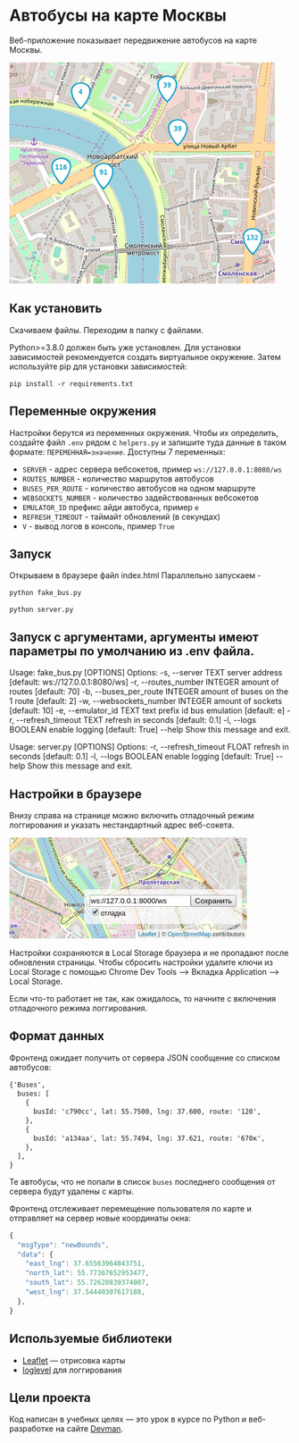 # Автобусы на карте Москвы

Веб-приложение показывает передвижение автобусов на карте Москвы.

<img src="screenshots/buses.gif">

## Как установить

Скачиваем файлы. Переходим в папку с файлами.

Python>=3.8.0 должен быть уже установлен. Для установки зависимостей рекомендуется создать виртуальное окружение. Затем используйте pip для установки зависимостей:

```
pip install -r requirements.txt
```

## Переменные окружения

Настройки берутся из переменных окружения. Чтобы их определить, создайте файл `.env` рядом с `helpers.py` и запишите туда данные в таком формате: `ПЕРЕМЕННАЯ=значение`.
Доступны 7 переменных:

- `SERVER` - адрес сервера вебсокетов, пример `ws://127.0.0.1:8080/ws`
- `ROUTES_NUMBER` - количество маршрутов автобусов
- `BUSES_PER_ROUTE` - количество автобусов на одном маршруте
- `WEBSOCKETS_NUMBER` - количество задействованных вебсокетов
- `EMULATOR_ID` префикс айди автобуса, пример `е`
- `REFRESH_TIMEOUT` - таймайт обновлений (в секундах)
- `V` - вывод логов в консоль, пример `True`

## Запуск

Открываем в браузере файл index.html
Параллельно запускаем -

```
python fake_bus.py
```
```
python server.py
```

## Запуск с аргументами, аргументы имеют параметры по умолчанию из .env файла.

Usage: fake_bus.py [OPTIONS]
Options:
  -s, --server TEXT               server address  [default: ws://127.0.0.1:8080/ws]
  -r, --routes_number INTEGER     amount of routes  [default: 70]
  -b, --buses_per_route INTEGER   amount of buses on the 1 route  [default: 2]
  -w, --websockets_number INTEGER amount of sockets  [default: 10]
  -e, --emulator_id TEXT          text prefix id bus emulation  [default: e]
  -r, --refresh_timeout TEXT      refresh in seconds  [default: 0.1]
  -l, --logs BOOLEAN              enable logging  [default: True]
  --help                          Show this message and exit.


Usage: server.py [OPTIONS]
Options:
  -r, --refresh_timeout FLOAT     refresh in seconds  [default: 0.1]
  -l, --logs BOOLEAN              enable logging  [default: True]
  --help                          Show this message and exit.


## Настройки в браузере

Внизу справа на странице можно включить отладочный режим логгирования и указать нестандартный адрес веб-сокета.

<img src="screenshots/settings.png">

Настройки сохраняются в Local Storage браузера и не пропадают после обновления страницы. Чтобы сбросить настройки удалите ключи из Local Storage с помощью Chrome Dev Tools —> Вкладка Application —> Local Storage.

Если что-то работает не так, как ожидалось, то начните с включения отладочного режима логгирования.


## Формат данных

Фронтенд ожидает получить от сервера JSON сообщение со списком автобусов:

```JS
{'Buses',
  buses: [
    {
      busId: 'c790сс', lat: 55.7500, lng: 37.600, route: '120',
    },
    {
      busId: 'a134aa', lat: 55.7494, lng: 37.621, route: '670к',
    },
  ],
}
```

Те автобусы, что не попали в список `buses` последнего сообщения от сервера будут удалены с карты.

Фронтенд отслеживает перемещение пользователя по карте и отправляет на сервер новые координаты окна:

```js
{
  "msgType": "newBounds",
  "data": {
    "east_lng": 37.65563964843751,
    "north_lat": 55.77367652953477,
    "south_lat": 55.72628839374007,
    "west_lng": 37.54440307617188,
  },
}
```



## Используемые библиотеки

- [Leaflet](https://leafletjs.com/) — отрисовка карты
- [loglevel](https://www.npmjs.com/package/loglevel) для логгирования


## Цели проекта

Код написан в учебных целях — это урок в курсе по Python и веб-разработке на сайте [Devman](https://dvmn.org).
